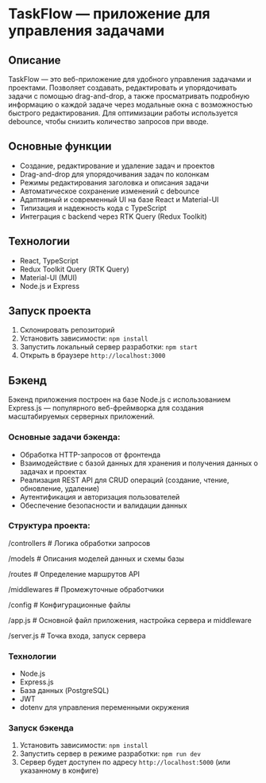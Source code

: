 # TaskFlow — приложение для управления задачами

## Описание
TaskFlow — это веб-приложение для удобного управления задачами и проектами. Позволяет создавать, редактировать и упорядочивать задачи с помощью drag-and-drop, а также просматривать подробную информацию о каждой задаче через модальные окна с возможностью быстрого редактирования. Для оптимизации работы используется debounce, чтобы снизить количество запросов при вводе.

## Основные функции
- Создание, редактирование и удаление задач и проектов
- Drag-and-drop для упорядочивания задач по колонкам
- Режимы редактирования заголовка и описания задачи
- Автоматическое сохранение изменений с debounce
- Адаптивный и современный UI на базе React и Material-UI
- Типизация и надежность кода с TypeScript
- Интеграция с backend через RTK Query (Redux Toolkit)

## Технологии
- React, TypeScript
- Redux Toolkit Query (RTK Query)
- Material-UI (MUI)
- Node.js и Express

## Запуск проекта
1. Склонировать репозиторий
2. Установить зависимости: `npm install`
4. Запустить локальный сервер разработки: `npm start`
6. Открыть в браузере `http://localhost:3000`

## Бэкенд

Бэкенд приложения построен на базе Node.js с использованием Express.js — популярного веб-фреймворка для создания масштабируемых серверных приложений.

### Основные задачи бэкенда:
- Обработка HTTP-запросов от фронтенда
- Взаимодействие с базой данных для хранения и получения данных о задачах и проектах
- Реализация REST API для CRUD операций (создание, чтение, обновление, удаление)
- Аутентификация и авторизация пользователей 
- Обеспечение безопасности и валидации данных

### Структура проекта:
/controllers # Логика обработки запросов

/models # Описания моделей данных и схемы базы

/routes # Определение маршрутов API 

/middlewares # Промежуточные обработчики 

/config # Конфигурационные файлы 

/app.js # Основной файл приложения, настройка сервера и middleware

/server.js # Точка входа, запуск сервера


### Технологии
- Node.js
- Express.js
- База данных (PostgreSQL)
- JWT 
- dotenv для управления переменными окружения

### Запуск бэкенда
1. Установить зависимости:
`npm install`
2. Запустить сервер в режиме разработки:
`npm run dev`
3. Сервер будет доступен по адресу `http://localhost:5000` (или указанному в конфиге)
